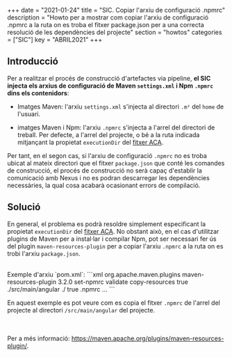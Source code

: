 +++
date        = "2021-01-24"
title       = "SIC. Copiar l'arxiu de configuració .npmrc"
description = "Howto per a mostrar com copiar l'arxiu de configuració .npmrc a la ruta on es troba el fitxer package.json per a una correcta resolució de les dependències del projecte"
section     = "howtos"
categories  = ["SIC"]
key         = "ABRIL2021"
+++

## Introducció

Per a realitzar el procés de construcció d'artefactes via pipeline, **el SIC injecta els arxius de configuració de
Maven `settings.xml` i Npm `.npmrc` dins els contenidors**:

- Imatges Maven: l'arxiu `settings.xml` s'injecta al directori `.m²` del `home` de l'usuari.

- imatges Maven i Npm: l'arxiu `.npmrc` s'injecta a l'arrel del directori de treball.
Per defecte, a l'arrel del projecte, o bé a la ruta indicada mitjançant la propietat `executionDir`
del [fitxer ACA](/sic-welcome-pack/fitxer-aca/).

Per tant, en el segon cas, si l'arxiu de configuració `.npmrc` no es troba ubicat al mateix directori que el fitxer `package.json`
que conté les comandes de construcció, el procés de construcció no serà capaç d'establir la comunicació amb Nexus i no es podran
descarregar les dependències necessàries, la qual cosa acabarà ocasionant errors de compilació.

## Solució

En general, el problema es podrà resoldre simplement especificant la propietat `executionDir` del [fitxer ACA](/sic-welcome-pack/fitxer-aca/).
No obstant això, en el cas d'utilitzar plugins de Maven per a instal·lar i compilar Npm, pot ser necessari fer ús del plugin `maven-resources-plugin`
per a copiar l'arxiu `.npmrc` a la ruta on es trobi l'arxiu `package.json`.

<br/>
Exemple d'arxiu `pom.xml`:
```xml
<plugin>
    <groupId>org.apache.maven.plugins</groupId>
    <artifactId>maven-resources-plugin</artifactId>
    <version>3.2.0</version>
    <executions>
        <execution>
            <id>set-npmrc</id>
            <phase>validate</phase>
            <goals>
                <goal>copy-resources</goal>
            </goals>
            <configuration>
                <useDefaultDelimiters>true</useDefaultDelimiters>
                <outputDirectory>./src/main/angular</outputDirectory>
                <resources>
                    <resource>
                        <directory>./</directory>
                        <filtering>true</filtering>
                        <includes>
                            <include>.npmrc</include>
                        </includes>
                    </resource>
                </resources>
            </configuration>
       </execution>
    </executions>
    ...
```

En aquest exemple es pot veure com es copia el fitxer `.npmrc` de l'arrel del projecte al directori `/src/main/angular` del projecte.

<br/><br/>
Per a més informació: https://maven.apache.org/plugins/maven-resources-plugin/.